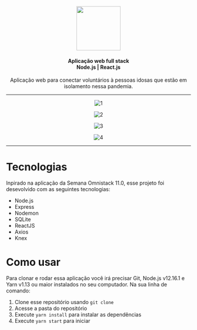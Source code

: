 <h1 align="center">
    <img src="https://user-images.githubusercontent.com/56697525/85427327-fb38bf00-b551-11ea-9365-13267607f11d.png" width="120">    
</h1>
<h4 align="center">Aplicação web full stack
<br> Node.js | React.js
</h4>
<p align="center">Aplicação web para conectar voluntários à pessoas idosas que estão em isolamento nessa pandemia.</p>

---

<div align="center">

    
![1](https://user-images.githubusercontent.com/56697525/85431226-9f713480-b557-11ea-8f1f-98a54084d9d6.gif)

![2](https://user-images.githubusercontent.com/56697525/85431233-a13af800-b557-11ea-89cf-e7a787f64a90.gif)

![3](https://user-images.githubusercontent.com/56697525/85431238-a435e880-b557-11ea-9d66-43193becaa88.gif)

![4](https://user-images.githubusercontent.com/56697525/85431262-aa2bc980-b557-11ea-89c9-325083ed00f2.gif)

</div>


---

# Tecnologias

Inpirado na aplicação da Semana Omnistack 11.0, esse projeto foi desevolvido com as seguintes tecnologias:

- Node.js
- Express
- Nodemon
- SQLite
- ReactJS
- Axios
- Knex

# Como usar

Para clonar e rodar essa aplicação você irá precisar Git, Node.js v12.16.1 e Yarn v1.13 ou maior instalados no seu computador. Na sua linha de comando:

1. Clone esse repositório usando `git clone`
2. Acesse a pasta do repositório
3. Execute `yarn install` para instalar as dependências 
4. Execute `yarn start` para iniciar 


    

      



